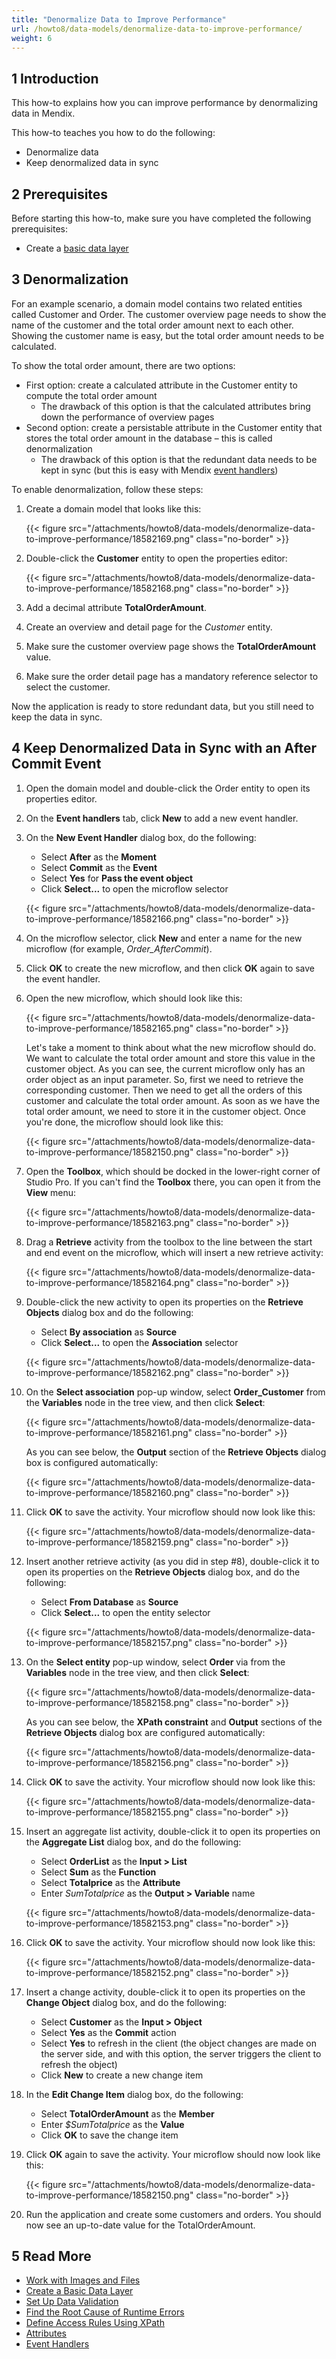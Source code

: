 ```yaml
---
title: "Denormalize Data to Improve Performance"
url: /howto8/data-models/denormalize-data-to-improve-performance/
weight: 6
---
```


## 1 Introduction

This how-to explains how you can improve performance by denormalizing data in Mendix.

This how-to teaches you how to do the following:

* Denormalize data
* Keep denormalized data in sync

## 2 Prerequisites

Before starting this how-to, make sure you have completed the following prerequisites:

* Create a [basic data layer](/howto8/data-models/create-a-basic-data-layer/)

## 3 Denormalization

For an example scenario, a domain model contains two related entities called Customer and Order. The customer overview page needs to show the name of the customer and the total order amount next to each other. Showing the customer name is easy, but the total order amount needs to be calculated.

To show the total order amount, there are two options:

* First option: create a calculated attribute in the Customer entity to compute the total order amount
    * The drawback of this option is that the calculated attributes bring down the performance of overview pages
* Second option: create a persistable attribute in the Customer entity that stores the total order amount in the database – this is called denormalization
    * The drawback of this option is that the redundant data needs to be kept in sync (but this is easy with Mendix [event handlers](/refguide8/event-handlers/))

To enable denormalization, follow these steps:

1. Create a domain model that looks like this:

    {{< figure src="/attachments/howto8/data-models/denormalize-data-to-improve-performance/18582169.png" class="no-border" >}}

2. Double-click the **Customer** entity to open the properties editor:

    {{< figure src="/attachments/howto8/data-models/denormalize-data-to-improve-performance/18582168.png" class="no-border" >}}

3. Add a decimal attribute **TotalOrderAmount**.
4. Create an overview and detail page for the *Customer* entity.
5. Make sure the customer overview page shows the **TotalOrderAmount** value.
6. Make sure the order detail page has a mandatory reference selector to select the customer.

Now the application is ready to store redundant data, but you still need to keep the data in sync.

## 4 Keep Denormalized Data in Sync with an After Commit Event

1. Open the domain model and double-click the Order entity to open its properties editor.
2. On the **Event handlers** tab, click **New** to add a new event handler.
3. On the **New Event Handler** dialog box, do the following:
    * Select **After** as the **Moment**
    * Select **Commit** as the **Event**
    * Select **Yes** for **Pass the event object**
    * Click **Select...** to open the microflow selector

    {{< figure src="/attachments/howto8/data-models/denormalize-data-to-improve-performance/18582166.png" class="no-border" >}}

4. On the microflow selector, click **New** and enter a name for the new microflow (for example, *Order_AfterCommit*).
5. Click **OK** to create the new microflow, and then click **OK** again to save the event handler.
6. Open the new microflow, which should look like this:

    {{< figure src="/attachments/howto8/data-models/denormalize-data-to-improve-performance/18582165.png" class="no-border" >}}

    Let's take a moment to think about what the new microflow should do. We want to calculate the total order amount and store this value in the customer object. As you can see, the current microflow only has an order object as an input parameter. So, first we need to retrieve the corresponding customer. Then we need to get all the orders of this customer and calculate the total order amount. As soon as we have the total order amount, we need to store it in the customer object. Once you're done, the microflow should look like this:

    {{< figure src="/attachments/howto8/data-models/denormalize-data-to-improve-performance/18582150.png" class="no-border" >}}

7. Open the **Toolbox**, which should be docked in the lower-right corner of Studio Pro. If you can't find the **Toolbox** there, you can open it from the **View** menu:

    {{< figure src="/attachments/howto8/data-models/denormalize-data-to-improve-performance/18582163.png" class="no-border" >}}

8. Drag a **Retrieve** activity from the toolbox to the line between the start and end event on the microflow, which will insert a new retrieve activity:

    {{< figure src="/attachments/howto8/data-models/denormalize-data-to-improve-performance/18582164.png" class="no-border" >}}

9. Double-click the new activity to open its properties on the **Retrieve Objects** dialog box and do the following:
    * Select **By association** as **Source**
    * Click **Select...** to open the **Association** selector

    {{< figure src="/attachments/howto8/data-models/denormalize-data-to-improve-performance/18582162.png" class="no-border" >}}

10. On the **Select association** pop-up window, select **Order_Customer** from the **Variables** node in the tree view, and then click **Select**:

    {{< figure src="/attachments/howto8/data-models/denormalize-data-to-improve-performance/18582161.png" class="no-border" >}}

    As you can see below, the **Output** section of the **Retrieve Objects** dialog box is configured automatically:

    {{< figure src="/attachments/howto8/data-models/denormalize-data-to-improve-performance/18582160.png" class="no-border" >}}

11. Click **OK** to save the activity. Your microflow should now look like this:

    {{< figure src="/attachments/howto8/data-models/denormalize-data-to-improve-performance/18582159.png" class="no-border" >}}

12. Insert another retrieve activity (as you did in step #8), double-click it to open its properties on the **Retrieve Objects** dialog box, and do the following:
    * Select **From Database** as **Source**
    * Click **Select...** to open the entity selector

    {{< figure src="/attachments/howto8/data-models/denormalize-data-to-improve-performance/18582157.png" class="no-border" >}}

13. On the **Select entity** pop-up window, select **Order** via from the **Variables** node in the tree view, and then click **Select**:

    {{< figure src="/attachments/howto8/data-models/denormalize-data-to-improve-performance/18582158.png" class="no-border" >}}

    As you can see below, the **XPath constraint** and **Output** sections of the **Retrieve Objects** dialog box are configured automatically:

    {{< figure src="/attachments/howto8/data-models/denormalize-data-to-improve-performance/18582156.png" class="no-border" >}}

14. Click **OK** to save the activity. Your microflow should now look like this:

    {{< figure src="/attachments/howto8/data-models/denormalize-data-to-improve-performance/18582155.png" class="no-border" >}}

15. Insert an aggregate list activity, double-click it to open its properties on the **Aggregate List** dialog box, and do the following:
    * Select **OrderList** as the **Input > List**
    * Select **Sum** as the **Function**
    * Select **Totalprice** as the **Attribute**
    * Enter *SumTotalprice* as the **Output > Variable** name

    {{< figure src="/attachments/howto8/data-models/denormalize-data-to-improve-performance/18582153.png" class="no-border" >}}

16. Click **OK** to save the activity. Your microflow should now look like this:

    {{< figure src="/attachments/howto8/data-models/denormalize-data-to-improve-performance/18582152.png" class="no-border" >}}

17. Insert a change activity, double-click it to open its properties on the **Change Object** dialog box, and do the following:
    * Select **Customer** as the **Input > Object**
    * Select **Yes** as the **Commit** action
    * Select **Yes** to refresh in the client (the object changes are made on the server side, and with this option, the server triggers the client to refresh the object)
    * Click **New** to create a new change item
18. In the **Edit Change Item** dialog box, do the following:
    * Select **TotalOrderAmount** as the **Member**
    * Enter *$SumTotalprice* as the **Value**
    * Click **OK** to save the change item
19. Click **OK** again to save the activity. Your microflow should now look like this:

    {{< figure src="/attachments/howto8/data-models/denormalize-data-to-improve-performance/18582150.png" class="no-border" >}}

20. Run the application and create some customers and orders. You should now see an up-to-date value for the TotalOrderAmount.

## 5 Read More

* [Work with Images and Files](/howto8/data-models/working-with-images-and-files/)
* [Create a Basic Data Layer](/howto8/data-models/create-a-basic-data-layer/)
* [Set Up Data Validation](/howto8/data-models/setting-up-data-validation/)
* [Find the Root Cause of Runtime Errors](/howto8/monitoring-troubleshooting/finding-the-root-cause-of-runtime-errors/)
* [Define Access Rules Using XPath](/howto8/logic-business-rules/define-access-rules-using-xpath/)
* [Attributes](/refguide8/attributes/)
* [Event Handlers](/refguide8/event-handlers/)

